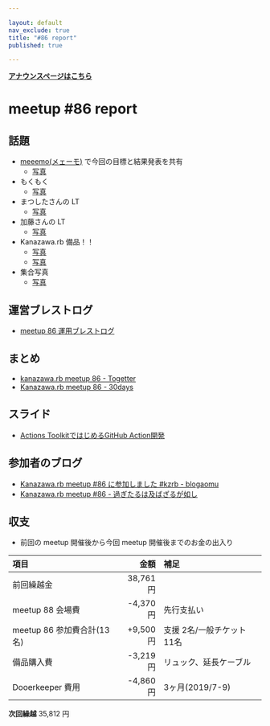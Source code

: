 ```yaml
---

layout: default
nav_exclude: true
title: "#86 report"
published: true

---
```


<div style="text-align: left;"><a href="../"><strong>アナウンスページはこちら</strong></a></div>

# meetup #86 report

## 話題

* [meeemo(メェーモ)](https://meeemo.space/) で今回の目標と結果発表を共有
  + [写真](http://30d.jp/kzrb/76/user/cotton/photo/189)
* もくもく
  + [写真](https://twitter.com/kiyohara/status/1185429572671561729)
* まつしたさんの LT
  + [写真](https://twitter.com/kiyohara/status/1185448632532664321)
* 加藤さんの LT
  + [写真](https://twitter.com/kiyohara/status/1185451467320119297)
* Kanazawa.rb 備品！！
  + [写真](http://30d.jp/kzrb/76/photo/1)
  + [写真](http://30d.jp/kzrb/76/photo/3)
* 集合写真
  + [写真](https://twitter.com/kiyohara/status/1185471997142192130)

## 運営ブレストログ

* [meetup 86 運用ブレストログ](https://github.com/kanazawarb/meetup/wiki/meetup-86-%E9%81%8B%E7%94%A8%E3%83%96%E3%83%AC%E3%82%B9%E3%83%88%E3%83%AD%E3%82%B0)

## まとめ

* [kanazawa.rb meetup 86 - Togetter](https://togetter.com/li/1419720)
* [Kanazawa.rb meetup 86 - 30days](http://30d.jp/kzrb/76)

## スライド

* [Actions ToolkitではじめるGitHub Action開発](https://speakerdeck.com/kentarom/getting-started-creating-a-github-action-with-actions-toolkit)

## 参加者のブログ

* [Kanazawa.rb meetup #86 に参加しました #kzrb \- blogaomu](https://www.blogaomu.com/entry/kzrb86)
* [Kanazawa.rb meetup #86 \- 過ぎたるは及ばざるが如し](https://www.aligatame.net/entry/2019/10/21/202219)

## 収支

* 前回の meetup 開催後から今回 meetup 開催後までのお金の出入り

|項目                           |金額         |補足                                               |
|:------------------------------|------------:|:--------------------------------------------------|
| 前回繰越金                     |    38,761円 |                                                   |
| meetup 88 会場費              |    -4,370円 | 先行支払い                                        |
| meetup 86 参加費合計(13名)     |    +9,500円 | 支援 2名/一般チケット 11名                            |
| 備品購入費                     |    -3,219円 | リュック、延長ケーブル                               |
| Dooerkeeper 費用              |    -4,860円 | 3ヶ月(2019/7-9)                                   |

**次回繰越**  35,812 円
